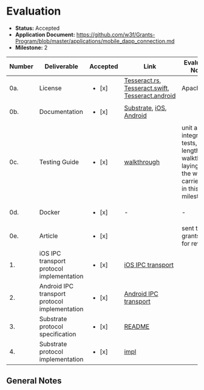 # Evaluation

- **Status:** Accepted
- **Application Document:** https://github.com/w3f/Grants-Program/blob/master/applications/mobile_dapp_connection.md
- **Milestone:** 2

| Number | Deliverable | Accepted | Link | Evaluation Notes |
| ------ | ----------- | -------- | ---- |----------------- |
| 0a. | License | <ul><li>[x] </li></ul> | [Tesseract.rs](https://github.com/tesseract-one/Tesseract.rs/blob/master/LICENSE), [Tesseract.swift](https://github.com/tesseract-one/Tesseract.swift/blob/master/LICENSE), [Tesseract.android](https://github.com/tesseract-one/Tesseract.android/blob/main/LICENSE) | Apache 2.0 | 
| 0b. | Documentation | <ul><li>[x] </li></ul> | [Substrate](https://github.com/tesseract-one/Tesseract.rs/tree/master/protocols/substrate/README.MD), [iOS](https://github.com/tesseract-one/Tesseract.swift), [Android](https://github.com/tesseract-one/Tesseract.android) | |
| 0c. | Testing Guide | <ul><li>[x] </li></ul> | [walkthrough](https://docs.google.com/document/d/1UYnFpo9ju1TjE4SSVAmdCDrD78FaJ4adjkLa5EcDhhQ)| unit and integration tests, lengthy walkthrough laying out the work carried out in this milestone |
| 0d. | Docker | <ul><li>[x] </li></ul> | - | - 
| 0e. | Article | <ul><li>[x] </li></ul> | | sent to grantsPR for review
| 1. | iOS IPC transport protocol implementation | <ul><li>[x] </li></ul> | [iOS IPC transport](https://github.com/tesseract-one/Tesseract.swift) |
| 2. | Android IPC transport protocol implementation | <ul><li>[x] </li></ul> | [Android IPC transport](https://github.com/tesseract-one/Tesseract.android) |
| 3. | Substrate protocol specification | <ul><li>[x] </li></ul> | [README](https://github.com/tesseract-one/Tesseract.rs/blob/master/protocols/substrate/README.md) |
| 4. | Substrate protocol implementation | <ul><li>[x] </li></ul> | [impl](https://github.com/tesseract-one/Tesseract.rs/tree/master/protocols/substrate) | 


## General Notes

